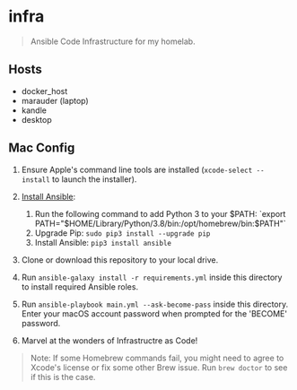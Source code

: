 # infra
> Ansible Code Infrastructure for my homelab.

## Hosts
- docker_host
- marauder (laptop)
- kandle
- desktop

## Mac Config

1. Ensure Apple's command line tools are installed (`xcode-select --install` to launch the installer).
  2. [Install Ansible](https://docs.ansible.com/ansible/latest/installation_guide/index.html):

     1. Run the following command to add Python 3 to your $PATH: `export PATH="$HOME/Library/Python/3.8/bin:/opt/homebrew/bin:$PATH"`
     2. Upgrade Pip: `sudo pip3 install --upgrade pip`
     3. Install Ansible: `pip3 install ansible`

  3. Clone or download this repository to your local drive.
  4. Run `ansible-galaxy install -r requirements.yml` inside this directory to install required Ansible roles.
  5. Run `ansible-playbook main.yml --ask-become-pass` inside this directory. Enter your macOS account password when prompted for the 'BECOME' password.
  6. Marvel at the wonders of Infrastructre as Code!

> Note: If some Homebrew commands fail, you might need to agree to Xcode's license or fix some other Brew issue. Run `brew doctor` to see if this is the case.
